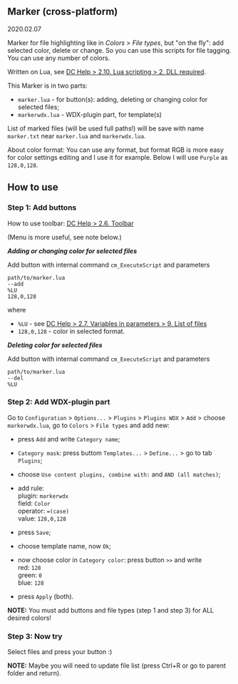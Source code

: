 Marker (cross-platform)
-----------------------

2020.02.07

Marker for file highlighting like in *Colors* > *File types*, but "on the fly": add selected color, delete or change. So you can use this scripts for file tagging.
You can use any number of colors.

Written on Lua, see [DC Help > 2.10. Lua scripting > 2. DLL required](http://doublecmd.github.io/doc/en/lua.html#dllrequired).

This Marker is in two parts:

- `marker.lua` - for button(s): adding, deleting or changing color for selected files;
- `markerwdx.lua` - WDX-plugin part, for template(s)

List of marked files (will be used full paths!) will be save with name `marker.txt` near `marker.lua` and `markerwdx.lua`.

About color format: You can use any format, but format RGB is more easy for color settings editing and I use it for example.
Below I will use `Purple` as `128,0,128`.


## How to use

### Step 1: Add  buttons

How to use toolbar: [DC Help > 2.6. Toolbar](http://doublecmd.github.io/doc/en/toolbar.html)

(Menu is more useful, see note below.)

**_Adding or changing color for selected files_**

Add button with internal command `cm_ExecuteScript` and parameters
```
path/to/marker.lua
--add
%LU
128,0,128
```
where
- `%LU` - see [DC Help > 2.7. Variables in parameters > 9. List of files](http://doublecmd.github.io/doc/en/variables.html#listoffiles)
- `128,0,128` - color in selected format.

**_Deleting color for selected files_**

Add button with internal command `cm_ExecuteScript` and parameters
```
path/to/marker.lua
--del
%LU
```

### Step 2: Add WDX-plugin part

Go to `Configuration` > `Options...` > `Plugins` > `Plugins WDX` > `Add` > choose `markerwdx.lua`, go to `Colors` > `File types` and add new:

- press `Add` and write `Category name`;

- `Category mask`: press buttom `Templates...` > `Define...` > go to tab `Plugins`;

- choose `Use content plugins, combine with:` and `AND (all matches)`;

- add rule:<br>
plugin: `markerwdx`<br>
field: `Color`<br>
operator: `=(case)`<br>
value: `128,0,128`

- press `Save`;

- choose template name, now `Ok`;

- now choose color in `Category color`: press button `>>` and write<br>
    red: `128`<br>
    green: `0`<br>
    blue: `128`

- press `Apply` (both).

**NOTE:** You must add buttons and file types (step 1 and step 3) for ALL desired colors!

### Step 3: Now try

Select files and press your button :)

**NOTE:** Maybe you will need to update file list (press Ctrl+R or go to parent folder and return).
